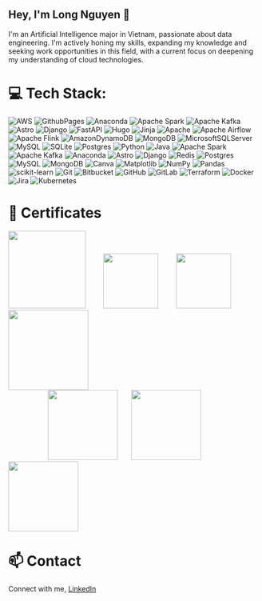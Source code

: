 ## Hey, I'm Long Nguyen 👋

I'm an Artificial Intelligence major in Vietnam, passionate about data engineering. I'm actively honing my skills, expanding my knowledge and seeking work opportunities in this field, with a current focus on deepening my understanding of cloud technologies.


# 💻 Tech Stack:
![AWS](https://img.shields.io/badge/AWS-%23FF9900.svg?style=for-the-badge&logo=amazon-aws&logoColor=white) ![GithubPages](https://img.shields.io/badge/github%20pages-121013?style=for-the-badge&logo=github&logoColor=white) ![Anaconda](https://img.shields.io/badge/Anaconda-%2344A833.svg?style=for-the-badge&logo=anaconda&logoColor=white) ![Apache Spark](https://img.shields.io/badge/Apache%20Spark-FDEE21?style=for-the-badge&logo=apachespark&logoColor=black) ![Apache Kafka](https://img.shields.io/badge/Apache%20Kafka-000?style=for-the-badge&logo=apachekafka) ![Astro](https://img.shields.io/badge/astro-%232C2052.svg?style=for-the-badge&logo=astro&logoColor=white) ![Django](https://img.shields.io/badge/django-%23092E20.svg?style=for-the-badge&logo=django&logoColor=white) ![FastAPI](https://img.shields.io/badge/FastAPI-005571?style=for-the-badge&logo=fastapi) ![Hugo](https://img.shields.io/badge/Hugo-black.svg?style=for-the-badge&logo=Hugo) ![Jinja](https://img.shields.io/badge/jinja-white.svg?style=for-the-badge&logo=jinja&logoColor=black) ![Apache](https://img.shields.io/badge/apache-%23D42029.svg?style=for-the-badge&logo=apache&logoColor=white) ![Apache Airflow](https://img.shields.io/badge/Apache%20Airflow-017CEE?style=for-the-badge&logo=Apache%20Airflow&logoColor=white) ![Apache Flink](https://img.shields.io/badge/Apache%20Flink-E6526F?style=for-the-badge&logo=Apache%20Flink&logoColor=white) ![AmazonDynamoDB](https://img.shields.io/badge/Amazon%20DynamoDB-4053D6?style=for-the-badge&logo=Amazon%20DynamoDB&logoColor=white) ![MongoDB](https://img.shields.io/badge/MongoDB-%234ea94b.svg?style=for-the-badge&logo=mongodb&logoColor=white) ![MicrosoftSQLServer](https://img.shields.io/badge/Microsoft%20SQL%20Server-CC2927?style=for-the-badge&logo=microsoft%20sql%20server&logoColor=white) ![MySQL](https://img.shields.io/badge/mysql-4479A1.svg?style=for-the-badge&logo=mysql&logoColor=white) ![SQLite](https://img.shields.io/badge/sqlite-%2307405e.svg?style=for-the-badge&logo=sqlite&logoColor=white) ![Postgres](https://img.shields.io/badge/postgres-%23316192.svg?style=for-the-badge&logo=postgresql&logoColor=white) ![Python](https://img.shields.io/badge/python-3670A0?style=for-the-badge&logo=python&logoColor=ffdd54) ![Java](https://img.shields.io/badge/java-%23ED8B00.svg?style=for-the-badge&logo=openjdk&logoColor=white) ![Apache Spark](https://img.shields.io/badge/Apache%20Spark-FDEE21?style=for-the-badge&logo=apachespark&logoColor=black) ![Apache Kafka](https://img.shields.io/badge/Apache%20Kafka-000?style=for-the-badge&logo=apachekafka) ![Anaconda](https://img.shields.io/badge/Anaconda-%2344A833.svg?style=for-the-badge&logo=anaconda&logoColor=white) ![Astro](https://img.shields.io/badge/astro-%232C2052.svg?style=for-the-badge&logo=astro&logoColor=white) ![Django](https://img.shields.io/badge/django-%23092E20.svg?style=for-the-badge&logo=django&logoColor=white) ![Redis](https://img.shields.io/badge/redis-%23DD0031.svg?style=for-the-badge&logo=redis&logoColor=white) ![Postgres](https://img.shields.io/badge/postgres-%23316192.svg?style=for-the-badge&logo=postgresql&logoColor=white) ![MySQL](https://img.shields.io/badge/mysql-4479A1.svg?style=for-the-badge&logo=mysql&logoColor=white) ![MongoDB](https://img.shields.io/badge/MongoDB-%234ea94b.svg?style=for-the-badge&logo=mongodb&logoColor=white) ![Canva](https://img.shields.io/badge/Canva-%2300C4CC.svg?style=for-the-badge&logo=Canva&logoColor=white) ![Matplotlib](https://img.shields.io/badge/Matplotlib-%23ffffff.svg?style=for-the-badge&logo=Matplotlib&logoColor=black) ![NumPy](https://img.shields.io/badge/numpy-%23013243.svg?style=for-the-badge&logo=numpy&logoColor=white) ![Pandas](https://img.shields.io/badge/pandas-%23150458.svg?style=for-the-badge&logo=pandas&logoColor=white) ![scikit-learn](https://img.shields.io/badge/scikit--learn-%23F7931E.svg?style=for-the-badge&logo=scikit-learn&logoColor=white) ![Git](https://img.shields.io/badge/git-%23F05033.svg?style=for-the-badge&logo=git&logoColor=white) ![Bitbucket](https://img.shields.io/badge/bitbucket-%230047B3.svg?style=for-the-badge&logo=bitbucket&logoColor=white) ![GitHub](https://img.shields.io/badge/github-%23121011.svg?style=for-the-badge&logo=github&logoColor=white) ![GitLab](https://img.shields.io/badge/gitlab-%23181717.svg?style=for-the-badge&logo=gitlab&logoColor=white) ![Terraform](https://img.shields.io/badge/terraform-%235835CC.svg?style=for-the-badge&logo=terraform&logoColor=white) ![Docker](https://img.shields.io/badge/docker-%230db7ed.svg?style=for-the-badge&logo=docker&logoColor=white) ![Jira](https://img.shields.io/badge/jira-%230A0FFF.svg?style=for-the-badge&logo=jira&logoColor=white) ![Kubernetes](https://img.shields.io/badge/kubernetes-%23326ce5.svg?style=for-the-badge&logo=kubernetes&logoColor=white)

<!--# 📦 Technologies

**Languages**: `Python` `SQL` `PySpark` `Shell` `Java` `C++` 

**Architecture**: `ETL` `ELT` `Lambda` `Kappa` `Star Schema` `Snowflake Schema`

**Processing**: `Spark` `Kafka` `Flink` `Debezium` `Databricks` `Airflow` `Dagster` `Dbt` `Pandas` `Polars` `Airbyte`

**Storage**: `Snowflake` `RDS` `DynamoDB` `Redshift` `S3` `DuckDB` `SQL Server` `PostgreSQL` `MySQL` `MinIO` `SQLite`

**AWS**: `CloudFormation` `S3` `EC2` `IAM` `VPC` `Redshift` `EMR` `Glue` `RDS` `Lambda` `DynamoDB` `Kinesis`

**DevOps**: `Docker` `Zookeeper` `Terraform` `Git` `GitLab` `GitHub Actions`
-->

# 📢 Certificates
<!--<img src="https://github.com/user-attachments/assets/55c5b142-299b-4b09-b353-bac9623613a5" width="140px" style="display:inline-block;">
&nbsp;&nbsp;&nbsp;&nbsp;&nbsp;&nbsp;
<img src="https://github.com/user-attachments/assets/0dc9c966-a621-4828-bd5c-0c93e397ce18" width="110px" style="display:inline-block;">-->

<img src="https://github.com/user-attachments/assets/1603affd-d296-4f11-aca1-3bf31e93e5f7" width="155px" style="display:inline-block;">
&nbsp;&nbsp;&nbsp;&nbsp;&nbsp;&nbsp;&nbsp;
<img src="https://github.com/user-attachments/assets/f8883a2d-076d-42be-bd1c-6deffb0eaa37" width="110px" style="display:inline-block;">
&nbsp;&nbsp;&nbsp;&nbsp;&nbsp;&nbsp;&nbsp;
<img src="https://github.com/user-attachments/assets/e586ba47-74bf-40be-ae4f-f1ac2475538c" width="110px" style="display:inline-block;">
&nbsp;&nbsp;&nbsp;&nbsp;
<img src="https://github.com/user-attachments/assets/f750da06-3e71-4efd-98a9-71169aebdea5" width="160px" style="display:inline-block;"> <br>
&nbsp;&nbsp;&nbsp;&nbsp;&nbsp;&nbsp;&nbsp;&nbsp;&nbsp;&nbsp;&nbsp;&nbsp;&nbsp;&nbsp;&nbsp;&nbsp;&nbsp;&nbsp;&nbsp;

<img src="https://github.com/user-attachments/assets/ddf9b530-3074-4db3-9dbe-18bc3cda02c9" width="140px" style="display:inline-block;">
&nbsp;&nbsp;&nbsp;&nbsp;&nbsp;
<img src="https://github.com/user-attachments/assets/a559e713-f221-4753-b281-2fde9f420c92" width="140px" style="display:inline-block;">
&nbsp;&nbsp;&nbsp;&nbsp;&nbsp;
<img src="https://github.com/user-attachments/assets/2118c24b-dd02-4008-bce1-d67727385a7b" width="140px" style="display:inline-block;"> 
<!-- &nbsp;&nbsp;&nbsp;&nbsp;&nbsp;
<img src="https://github.com/user-attachments/assets/19c715da-2dd2-4cfd-9b09-3283831241fb" width="120px" style="display:inline-block;">  -->

<!--# ⚡ Fun fact

- One-Punch Man is my favorite anime.
- I enjoy listening to gentle songs, but sometimes I also like remixes.
- I'm 21 years old but I don't know how to swim.
-->

# 📫 Contact

Connect with me, [LinkedIn](https://www.linkedin.com/in/long-nguyen-de203/)


